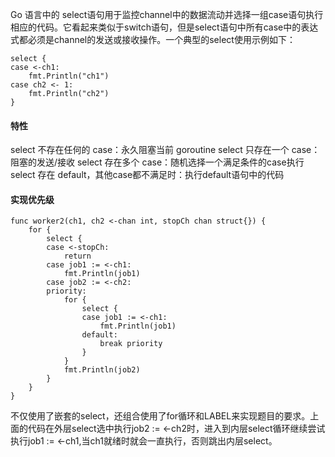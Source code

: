 Go 语言中的 select语句用于监控channel中的数据流动并选择一组case语句执行相应的代码。它看起来类似于switch语句，但是select语句中所有case中的表达式都必须是channel的发送或接收操作。一个典型的select使用示例如下：
```
select {
case <-ch1:
	fmt.Println("ch1")
case ch2 <- 1:
	fmt.Println("ch2")
}
```

#### 特性
select 不存在任何的 case：永久阻塞当前 goroutine
select 只存在一个 case：阻塞的发送/接收
select 存在多个 case：随机选择一个满足条件的case执行
select 存在 default，其他case都不满足时：执行default语句中的代码

#### 实现优先级
```
func worker2(ch1, ch2 <-chan int, stopCh chan struct{}) {
	for {
		select {
		case <-stopCh:
			return
		case job1 := <-ch1:
			fmt.Println(job1)
		case job2 := <-ch2:
		priority:
			for {
				select {
				case job1 := <-ch1:
					fmt.Println(job1)
				default:
					break priority
				}
			}
			fmt.Println(job2)
		}
	}
}
```
不仅使用了嵌套的select，还组合使用了for循环和LABEL来实现题目的要求。上面的代码在外层select选中执行job2 := <-ch2时，进入到内层select循环继续尝试执行job1 := <-ch1,当ch1就绪时就会一直执行，否则跳出内层select。